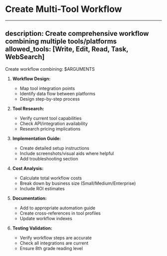 # Create Multi-Tool Workflow
---
description: Create comprehensive workflow combining multiple tools/platforms
allowed_tools: [Write, Edit, Read, Task, WebSearch]
---

Create workflow combining: $ARGUMENTS

1. **Workflow Design:**
   - Map tool integration points
   - Identify data flow between platforms
   - Design step-by-step process

2. **Tool Research:**
   - Verify current tool capabilities
   - Check API/integration availability
   - Research pricing implications

3. **Implementation Guide:**
   - Create detailed setup instructions
   - Include screenshots/visual aids where helpful
   - Add troubleshooting section

4. **Cost Analysis:**
   - Calculate total workflow costs
   - Break down by business size (Small/Medium/Enterprise)
   - Include ROI estimates

5. **Documentation:**
   - Add to appropriate automation guide
   - Create cross-references in tool profiles
   - Update workflow indexes

6. **Testing Validation:**
   - Verify workflow steps are accurate
   - Check all integrations are current
   - Ensure 8th grade reading level